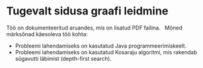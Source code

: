 # Tugevalt sidusa graafi leidmine

Töö on dokumenteeritud aruandes, mis on lisatud PDF failina.
&nbsp;
Mõned märksõnad käesoleva töö kohta:
- Probleemi lahendamiseks on kasutatud Java programmeerimiskeelt.
- Probleemi lahendamiseks on kasutatud Kosaraju algoritmi, mis rakendab sügavutti läbimist (depth-first search).